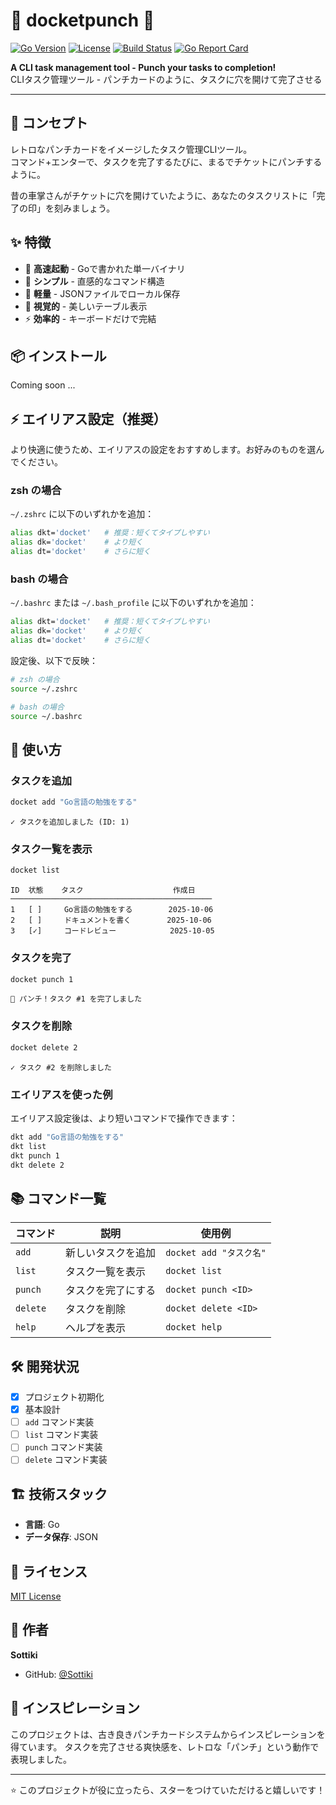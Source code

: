 # 🦞 docketpunch 🥊

[![Go Version](https://img.shields.io/badge/Go-1.23+-00ADD8?style=flat&logo=go)](https://go.dev/)
[![License](https://img.shields.io/badge/license-MIT-blue.svg)](LICENSE)
[![Build Status](https://github.com/Sottiki/docketpunch/workflows/CI/badge.svg)](https://github.com/Sottiki/docketpunch/actions)
[![Go Report Card](https://goreportcard.com/badge/github.com/Sottiki/docketpunch)](https://goreportcard.com/report/github.com/Sottiki/docketpunch)

**A CLI task management tool - Punch your tasks to completion!**  
CLIタスク管理ツール - パンチカードのように、タスクに穴を開けて完了させる

---

## 🎫 コンセプト

レトロなパンチカードをイメージしたタスク管理CLIツール。  
コマンド+エンターで、タスクを完了するたびに、まるでチケットにパンチするように。

昔の車掌さんがチケットに穴を開けていたように、あなたのタスクリストに「完了の印」を刻みましょう。

## ✨ 特徴

- 🚀 **高速起動** - Goで書かれた単一バイナリ
- 📝 **シンプル** - 直感的なコマンド構造
- 💾 **軽量** - JSONファイルでローカル保存
- 🎨 **視覚的** - 美しいテーブル表示
- ⚡ **効率的** - キーボードだけで完結

## 📦 インストール

Coming soon ...

## ⚡ エイリアス設定（推奨）

より快適に使うため、エイリアスの設定をおすすめします。お好みのものを選んでください。

### zsh の場合

`~/.zshrc` に以下のいずれかを追加：

```bash
alias dkt='docket'   # 推奨：短くてタイプしやすい
alias dk='docket'    # より短く
alias dt='docket'    # さらに短く
```

### bash の場合

`~/.bashrc` または `~/.bash_profile` に以下のいずれかを追加：

```bash
alias dkt='docket'   # 推奨：短くてタイプしやすい
alias dk='docket'    # より短く
alias dt='docket'    # さらに短く
```

設定後、以下で反映：

```bash
# zsh の場合
source ~/.zshrc

# bash の場合
source ~/.bashrc
```

## 🚀 使い方

### タスクを追加

```bash
docket add "Go言語の勉強をする"
```

```
✓ タスクを追加しました (ID: 1)
```

### タスク一覧を表示

```bash
docket list
```

```
ID  状態    タスク                    作成日
─────────────────────────────────────────────
1   [ ]     Go言語の勉強をする        2025-10-06
2   [ ]     ドキュメントを書く        2025-10-06
3   [✓]     コードレビュー            2025-10-05
```

### タスクを完了

```bash
docket punch 1
```

```
🥊 パンチ！タスク #1 を完了しました
```

### タスクを削除

```bash
docket delete 2
```

```
✓ タスク #2 を削除しました
```

### エイリアスを使った例

エイリアス設定後は、より短いコマンドで操作できます：

```bash
dkt add "Go言語の勉強をする"
dkt list
dkt punch 1
dkt delete 2
```

## 📚 コマンド一覧

| コマンド | 説明 | 使用例 |
|---------|------|--------|
| `add` | 新しいタスクを追加 | `docket add "タスク名"` |
| `list` | タスク一覧を表示 | `docket list` |
| `punch` | タスクを完了にする | `docket punch <ID>` |
| `delete` | タスクを削除 | `docket delete <ID>` |
| `help` | ヘルプを表示 | `docket help` |

## 🛠️ 開発状況

- [x] プロジェクト初期化
- [x] 基本設計
- [ ] `add` コマンド実装
- [ ] `list` コマンド実装
- [ ] `punch` コマンド実装
- [ ] `delete` コマンド実装

## 🏗️ 技術スタック

- **言語**: Go
- **データ保存**: JSON

## 📝 ライセンス

[MIT License](LICENSE)

## 👤 作者

**Sottiki**

- GitHub: [@Sottiki](https://github.com/Sottiki)

## 💭 インスピレーション

このプロジェクトは、古き良きパンチカードシステムからインスピレーションを得ています。
タスクを完了させる爽快感を、レトロな「パンチ」という動作で表現しました。

---

⭐ このプロジェクトが役に立ったら、スターをつけていただけると嬉しいです！
